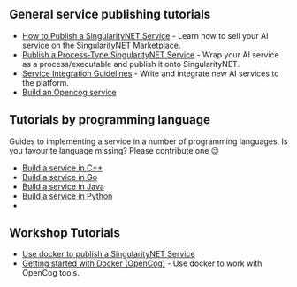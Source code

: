 ## General service publishing tutorials

- [How to Publish a SingularityNET Service](/docs/products/AIMarketplace/forcomers/publish.md) - Learn how to sell your AI service on the SingularityNET Marketplace.
- [Publish a Process-Type SingularityNET Service](/docs/products/AIMarketplace/forcomers/process.md) - Wrap your AI service as a process/executable and publish it onto SingularityNET.
- [Service Integration Guidelines](/docs/products/AIMarketplace/forcomers/integration.md) - Write and integrate new AI services to the platform.
- [Build an Opencog service](/docs/products/AIMarketplace/forcomers/opencog.md)

## Tutorials by programming language

Guides to implementing a service in a number of programming languages. Is you favourite language missing? Please contribute one 😉

- [Build a service in C++](/docs/products/AIMarketplace/forcomers/cpp/index.md)
- [Build a service in Go](/docs/products/AIMarketplace/forcomers/go/index.md)
- [Build a service in Java](/docs/products/AIMarketplace/forcomers/java/index.md)
- [Build a service in Python](/docs/products/AIMarketplace/forcomers/python/index.md)
- 
## Workshop Tutorials
- [Use docker to publish a SingularityNET Service](/docs/products/AIMarketplace/forcomers/docker-snet/index.md)
- [Getting started with Docker (OpenCog)](/docs/products/AIMarketplace/forcomers/docker-opencog/index.md) - Use docker to work with OpenCog tools.

